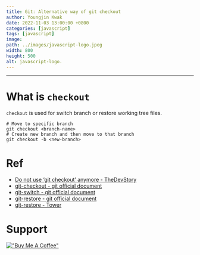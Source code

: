 ```yaml
---
title: Git: Alternative way of git checkout
author: Youngjin Kwak
date: 2022-11-03 13:00:00 +0800
categories: [javascript]
tags: [javascript]
image:
path: ../images/javascript-logo.jpeg
width: 800
height: 500
alt: javascript-logo.
---
```

---
# What is ```checkout```
```checkout``` is used for switch branch or restore working tree files.
```
# Move to specific branch
git checkout <branch-name>
# Create new branch and then move to that branch
git checkout -b <new-branch>
```


# Ref
- [Do not use ‘git checkout’ anymore - TheDevStory](https://medium.com/@materokatti/do-not-use-git-checkout-anymore-aa73c0a43c13)
- [git-checkout - git official document](https://git-scm.com/docs/git-checkout)
- [git-switch - git official document](https://git-scm.com/docs/git-switch)
- [git-restore - git official document](https://git-scm.com/docs/git-restore)
- [git-restore - Tower](https://www.git-tower.com/learn/git/commands/git-restore)

# Support
[!["Buy Me A Coffee"](https://www.buymeacoffee.com/assets/img/custom_images/orange_img.png)](https://www.buymeacoffee.com/youngjinkwak)
